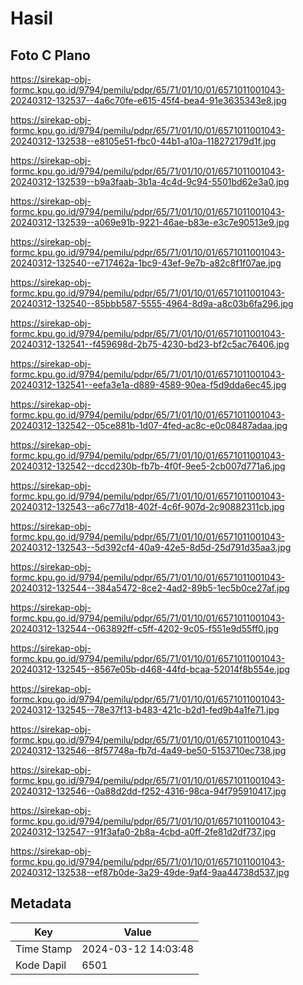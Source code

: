 # Hasil

## Foto C Plano

https://sirekap-obj-formc.kpu.go.id/9794/pemilu/pdpr/65/71/01/10/01/6571011001043-20240312-132537--4a6c70fe-e615-45f4-bea4-91e3635343e8.jpg

https://sirekap-obj-formc.kpu.go.id/9794/pemilu/pdpr/65/71/01/10/01/6571011001043-20240312-132538--e8105e51-fbc0-44b1-a10a-118272179d1f.jpg

https://sirekap-obj-formc.kpu.go.id/9794/pemilu/pdpr/65/71/01/10/01/6571011001043-20240312-132539--b9a3faab-3b1a-4c4d-9c94-5501bd62e3a0.jpg

https://sirekap-obj-formc.kpu.go.id/9794/pemilu/pdpr/65/71/01/10/01/6571011001043-20240312-132539--a069e91b-9221-46ae-b83e-e3c7e90513e9.jpg

https://sirekap-obj-formc.kpu.go.id/9794/pemilu/pdpr/65/71/01/10/01/6571011001043-20240312-132540--e717462a-1bc9-43ef-9e7b-a82c8f1f07ae.jpg

https://sirekap-obj-formc.kpu.go.id/9794/pemilu/pdpr/65/71/01/10/01/6571011001043-20240312-132540--85bbb587-5555-4964-8d9a-a8c03b6fa296.jpg

https://sirekap-obj-formc.kpu.go.id/9794/pemilu/pdpr/65/71/01/10/01/6571011001043-20240312-132541--f459698d-2b75-4230-bd23-bf2c5ac76406.jpg

https://sirekap-obj-formc.kpu.go.id/9794/pemilu/pdpr/65/71/01/10/01/6571011001043-20240312-132541--eefa3e1a-d889-4589-90ea-f5d9dda6ec45.jpg

https://sirekap-obj-formc.kpu.go.id/9794/pemilu/pdpr/65/71/01/10/01/6571011001043-20240312-132542--05ce881b-1d07-4fed-ac8c-e0c08487adaa.jpg

https://sirekap-obj-formc.kpu.go.id/9794/pemilu/pdpr/65/71/01/10/01/6571011001043-20240312-132542--dccd230b-fb7b-4f0f-9ee5-2cb007d771a6.jpg

https://sirekap-obj-formc.kpu.go.id/9794/pemilu/pdpr/65/71/01/10/01/6571011001043-20240312-132543--a6c77d18-402f-4c6f-907d-2c90882311cb.jpg

https://sirekap-obj-formc.kpu.go.id/9794/pemilu/pdpr/65/71/01/10/01/6571011001043-20240312-132543--5d392cf4-40a9-42e5-8d5d-25d791d35aa3.jpg

https://sirekap-obj-formc.kpu.go.id/9794/pemilu/pdpr/65/71/01/10/01/6571011001043-20240312-132544--384a5472-8ce2-4ad2-89b5-1ec5b0ce27af.jpg

https://sirekap-obj-formc.kpu.go.id/9794/pemilu/pdpr/65/71/01/10/01/6571011001043-20240312-132544--063892ff-c5ff-4202-9c05-f551e9d55ff0.jpg

https://sirekap-obj-formc.kpu.go.id/9794/pemilu/pdpr/65/71/01/10/01/6571011001043-20240312-132545--8567e05b-d468-44fd-bcaa-52014f8b554e.jpg

https://sirekap-obj-formc.kpu.go.id/9794/pemilu/pdpr/65/71/01/10/01/6571011001043-20240312-132545--78e37f13-b483-421c-b2d1-fed9b4a1fe71.jpg

https://sirekap-obj-formc.kpu.go.id/9794/pemilu/pdpr/65/71/01/10/01/6571011001043-20240312-132546--8f57748a-fb7d-4a49-be50-5153710ec738.jpg

https://sirekap-obj-formc.kpu.go.id/9794/pemilu/pdpr/65/71/01/10/01/6571011001043-20240312-132546--0a88d2dd-f252-4316-98ca-94f795910417.jpg

https://sirekap-obj-formc.kpu.go.id/9794/pemilu/pdpr/65/71/01/10/01/6571011001043-20240312-132547--91f3afa0-2b8a-4cbd-a0ff-2fe81d2df737.jpg

https://sirekap-obj-formc.kpu.go.id/9794/pemilu/pdpr/65/71/01/10/01/6571011001043-20240312-132538--ef87b0de-3a29-49de-9af4-9aa44738d537.jpg


## Metadata

| Key        | Value               |
| ---------- | ------------------- |
| Time Stamp | 2024-03-12 14:03:48 |
| Kode Dapil | 6501                |



